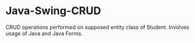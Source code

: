 # Java-Swing-CRUD
CRUD operations performed on supposed entity class of Student. Involves  usage of Java and Java Forms.
